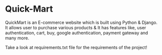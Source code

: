 # Quick-Mart
QuickMart is an E-commerce website which is built using Python &amp; Django. 
It allows user to purchase various products & It has features like, user authentication, cart, buy, google authentication, payment gateway and many more. 

Take a look at requirements.txt file for the requirements of the project!
